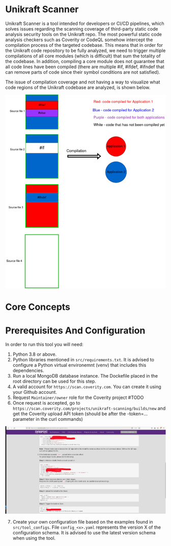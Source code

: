# Unikraft Scanner

Unikraft Scanner is a tool intended for developers or CI/CD pipelines, which solves issues regarding the scanning coverage of third-party static code analysis security tools on the Unikraft repo. 
The most powerful static code analysis checkers such as Coverity or CodeQL somehow intercept the compilation process of the targeted codebase. This means that in order for the Unikraft code repository to be fully analyzed, we need to trigger multiple compilations of all core modules (which is difficult) that sum the totality of the codebase. In addition, compiling a core module does not guarantee that all code lines have been compiled (there are multiple #if, #ifdef, #ifndef that can remove parts of code since their symbol conditions are not satisfied). 

The issue of compilation coverage and not having a way to visualize what code regions of the Unikraft codebase are analyzed, is shown below.

![Alt text](docs/compile_cov.png)

# Core Concepts



# Prerequisites And Configuration

In order to run this tool you will need:
1. Python 3.8 or above.
2. Python libraries mentioned in `src/requirements.txt`. It is advised to configure a Python virtual environemnt (venv) that includes this dependencies.
3. Run a local MongoDB database instance. The Dockefile placed in the root directory can be used for this step.
4. A valid account for `https://scan.coverity.com`. You can create it using your Github account.
5. Request `Maintainer/owner` role for the Coverity project #TODO
6. Once request is accepted, go to `https://scan.coverity.com/projects/unikraft-scanning/builds/new` and get the Coverity upload API token (should be after the -token=... parameter in the curl commands)

![Alt text](docs/coverity_token.jpg)

7. Create your own configuration file based on the examples found in `src/tool_configs`. File `config_<x>.yaml` represents the version X of the configuration schema. It is advised to use the latest version schema when using the tool.


